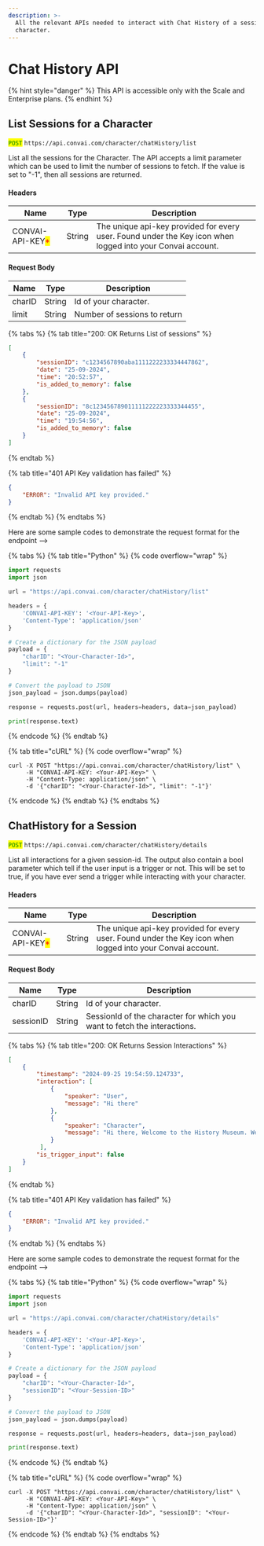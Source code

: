```yaml
---
description: >-
  All the relevant APIs needed to interact with Chat History of a session or
  character.
---
```


# Chat History API

{% hint style="danger" %}
This API is accessible only with the Scale and Enterprise plans.
{% endhint %}

## List Sessions for a Character

<mark style="color:green;">`POST`</mark> `https://api.convai.com/character/chatHistory/list`

List all the sessions for the Character. The API accepts a limit parameter which can be used to limit the number of sessions to fetch. If the value is set to "-1", then all sessions are returned.

#### Headers

| Name                                             | Type   | Description                                                                                                |
| ------------------------------------------------ | ------ | ---------------------------------------------------------------------------------------------------------- |
| CONVAI-API-KEY<mark style="color:red;">\*</mark> | String | The unique api-key provided for every user. Found under the Key icon when logged into your Convai account. |

#### Request Body

| Name   | Type   | Description                  |
| ------ | ------ | ---------------------------- |
| charID | String | Id of your character.        |
| limit  | String | Number of sessions to return |

{% tabs %}
{% tab title="200: OK Returns List of sessions" %}
```json
[
    {
        "sessionID": "c1234567890aba1111222233334447862",
        "date": "25-09-2024",
        "time": "20:52:57",
        "is_added_to_memory": false
    },
    {
        "sessionID": "8c123456789011111222223333344455",
        "date": "25-09-2024",
        "time": "19:54:56",
        "is_added_to_memory": false
    }
]

```
{% endtab %}

{% tab title="401 API Key validation has failed" %}
```json
{
    "ERROR": "Invalid API key provided."
}
```
{% endtab %}
{% endtabs %}

Here are some sample codes to demonstrate the request format for the endpoint -->

{% tabs %}
{% tab title="Python" %}
{% code overflow="wrap" %}
```python
import requests
import json

url = "https://api.convai.com/character/chatHistory/list"

headers = { 
    'CONVAI-API-KEY': '<Your-API-Key>',
    'Content-Type': 'application/json'
}

# Create a dictionary for the JSON payload
payload = { 
    "charID": "<Your-Character-Id>",
    "limit": "-1"
}

# Convert the payload to JSON
json_payload = json.dumps(payload)

response = requests.post(url, headers=headers, data=json_payload)

print(response.text)
```
{% endcode %}
{% endtab %}

{% tab title="cURL" %}
{% code overflow="wrap" %}
```shell
curl -X POST "https://api.convai.com/character/chatHistory/list" \
     -H "CONVAI-API-KEY: <Your-API-Key>" \
     -H "Content-Type: application/json" \
     -d '{"charID": "<Your-Character-Id>", "limit": "-1"}'
```
{% endcode %}
{% endtab %}
{% endtabs %}

## ChatHistory for a Session

<mark style="color:green;">`POST`</mark> `https://api.convai.com/character/chatHistory/details`

List all interactions for a given session-id. The output also contain a bool parameter which tell if the user input is a trigger or not. This will be set to true, if you have ever send a trigger while interacting with your character.

#### Headers

| Name                                             | Type   | Description                                                                                                |
| ------------------------------------------------ | ------ | ---------------------------------------------------------------------------------------------------------- |
| CONVAI-API-KEY<mark style="color:red;">\*</mark> | String | The unique api-key provided for every user. Found under the Key icon when logged into your Convai account. |

#### Request Body

| Name      | Type   | Description                                                              |
| --------- | ------ | ------------------------------------------------------------------------ |
| charID    | String | Id of your character.                                                    |
| sessionID | String | SessionId of the character for which you want to fetch the interactions. |

{% tabs %}
{% tab title="200: OK Returns Session Interactions" %}
```json
[
    {
        "timestamp": "2024-09-25 19:54:59.124733",
        "interaction": [
            {
                "speaker": "User",
                "message": "Hi there"
            },
            {
                "speaker": "Character",
                "message": "Hi there, Welcome to the History Museum. We have the most ancient fossil ever discovered. Would be interesting in taking a tour?"
            }
         ],
        "is_trigger_input": false
    }
]
```
{% endtab %}

{% tab title="401 API Key validation has failed" %}
```json
{
    "ERROR": "Invalid API key provided."
}
```
{% endtab %}
{% endtabs %}

Here are some sample codes to demonstrate the request format for the endpoint -->

{% tabs %}
{% tab title="Python" %}
{% code overflow="wrap" %}
```python
import requests
import json

url = "https://api.convai.com/character/chatHistory/details"

headers = { 
    'CONVAI-API-KEY': '<Your-API-Key>',
    'Content-Type': 'application/json'
}

# Create a dictionary for the JSON payload
payload = { 
    "charID": "<Your-Character-Id>",
    "sessionID": "<Your-Session-ID>"
}

# Convert the payload to JSON
json_payload = json.dumps(payload)

response = requests.post(url, headers=headers, data=json_payload)

print(response.text)
```
{% endcode %}
{% endtab %}

{% tab title="cURL" %}
{% code overflow="wrap" %}
```shell
curl -X POST "https://api.convai.com/character/chatHistory/list" \
     -H "CONVAI-API-KEY: <Your-API-Key>" \
     -H "Content-Type: application/json" \
     -d '{"charID": "<Your-Character-Id>", "sessionID": "<Your-Session-ID>"}'
```
{% endcode %}
{% endtab %}
{% endtabs %}
